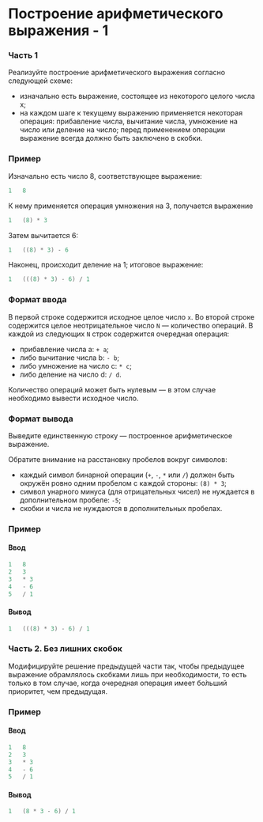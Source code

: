 # Построение арифметического выражения - 1

### Часть 1

Реализуйте построение арифметического выражения согласно следующей схеме:

* изначально есть выражение, состоящее из некоторого целого числа x;
* на каждом шаге к текущему выражению применяется некоторая операция: прибавление числа, вычитание числа, умножение на число или деление на число; перед применением операции выражение всегда должно быть заключено в скобки.

### Пример

Изначально есть число 8, соответствующее выражение:

```objectivec
1   8
```

К нему применяется операция умножения на 3, получается выражение 

```objectivec
1   (8) * 3
```

Затем вычитается 6:

```objectivec
1   ((8) * 3) - 6
```

Наконец, происходит деление на 1; итоговое выражение:

```objectivec
1   (((8) * 3) - 6) / 1
```

### Формат ввода

В первой строке содержится исходное целое число `x`. Во второй строке содержится целое неотрицательное число `N` — количество операций. В каждой из следующих `N` строк содержится очередная операция:  

* прибавление числа a: `+ a`;
* либо вычитание числа b: `- b`;
* либо умножение на число c: `* c`;
* либо деление на число d: `/ d`.

Количество операций может быть нулевым — в этом случае необходимо вывести исходное число.

### Формат вывода

Выведите единственную строку — построенное арифметическое выражение.

Обратите внимание на расстановку пробелов вокруг символов:

* каждый символ бинарной операции (`+`, `-`, `*` или `/`) должен быть окружён ровно одним пробелом с каждой стороны: `(8) * 3`;
* символ унарного минуса (для отрицательных чисел) не нуждается в дополнительном пробеле: `-5`;
* скобки и числа не нуждаются в дополнительных пробелах.

### Пример

#### Ввод

```objectivec
1   8
2   3
3   * 3
4   - 6
5   / 1
```

#### Вывод

```objectivec
1   (((8) * 3) - 6) / 1
```

### Часть 2. Без лишних скобок

Модифицируйте решение предыдущей части так, чтобы предыдущее выражение обрамлялось скобками лишь при необходимости, то есть только в том случае, когда очередная операция имеет бо́льший приоритет, чем предыдущая.

### Пример

#### Ввод

```objectivec
1   8
2   3
3   * 3
4   - 6
5   / 1
```

#### Вывод

```objectivec
1   (8 * 3 - 6) / 1
```